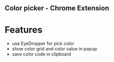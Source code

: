 ## Color picker - Chrome Extension

# Features

- use EyeDropper for pick color
- show color grid and color value in popup
- save color code in clipboard
